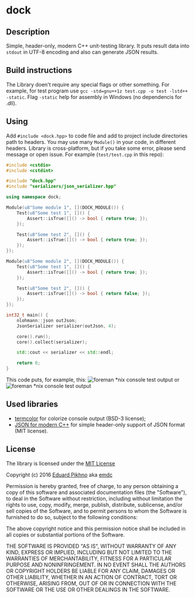 # dock

## Description

Simple, header-only, modern C++ unit-testing library. It puts result data into `stdout` in UTF-8 encoding and also can generate JSON results.

## Build instructions

The Library doen't require any special flags or other something. For example, for test program use `gcc -std=gnu++1z test.cpp -o test -lstd++ -static`.
Flag `-static` help for assembly in Windows (no dependencis for .dll). 

## Using

Add `#include <dock.hpp>` to code file and add to project include directories path to headers. You may use many `Module()` in your code, in different headers. Library is cross-platform, but if you take some error, please send message or open issue.
For example (`test/test.cpp` in this repo):

```cpp
#include <cstdio>
#include <cstdint>

#include "dock.hpp"
#include "serializers/json_serializer.hpp"

using namespace dock;

Module(u8"Some module 1", [](DOCK_MODULE()) {
    Test(u8"Some test 1", []() {
        Assert::isTrue([]() -> bool { return true; });
    });

    Test(u8"Some test 2", []() {
        Assert::isTrue([]() -> bool { return true; });
    });
});

Module(u8"Some module 2", [](DOCK_MODULE()) {
    Test(u8"Some test 1", []() {
        Assert::isTrue([]() -> bool { return true; });
    });

    Test(u8"Some test 2", []() {
        Assert::isTrue([]() -> bool { return false; });
    });
});

int32_t main() {
    nlohmann::json outJson;
    JsonSerializer serializer(outJson, 4);

    core().run();
    core().collect(serializer);

    std::cout << serializer << std::endl;

    return 0;
}
```
This code puts, for example, this:
![foreman *nix console test output](https://github.com/emdc/foreman/blob/master/doc/screenshot.png)
or
![foreman *nix console test output](https://github.com/emdc/foreman/blob/master/doc/screenshot-cmder.png)

## Used libraries
* [termcolor](https://github.com/ikalnytskyi/termcolor) for colorize console output (BSD-3 license);
* [JSON for modern C++](https://github.com/nlohmann/json) for simple header-only support of JSON format (MIT license).

## License
The library is licensed under the [MIT License](http://opensource.org/licenses/MIT)

Copyright (c) 2016 [Eduard Pikhno](https://emdc.ru/) aka [emdc](https://github.com/emdc/)

Permission is hereby granted, free of charge, to any person obtaining a copy
of this software and associated documentation files (the "Software"), to deal
in the Software without restriction, including without limitation the rights
to use, copy, modify, merge, publish, distribute, sublicense, and/or sell
copies of the Software, and to permit persons to whom the Software is
furnished to do so, subject to the following conditions:

The above copyright notice and this permission notice shall be included in all
copies or substantial portions of the Software.

THE SOFTWARE IS PROVIDED "AS IS", WITHOUT WARRANTY OF ANY KIND, EXPRESS OR
IMPLIED, INCLUDING BUT NOT LIMITED TO THE WARRANTIES OF MERCHANTABILITY,
FITNESS FOR A PARTICULAR PURPOSE AND NONINFRINGEMENT. IN NO EVENT SHALL THE
AUTHORS OR COPYRIGHT HOLDERS BE LIABLE FOR ANY CLAIM, DAMAGES OR OTHER
LIABILITY, WHETHER IN AN ACTION OF CONTRACT, TORT OR OTHERWISE, ARISING FROM,
OUT OF OR IN CONNECTION WITH THE SOFTWARE OR THE USE OR OTHER DEALINGS IN THE
SOFTWARE.
